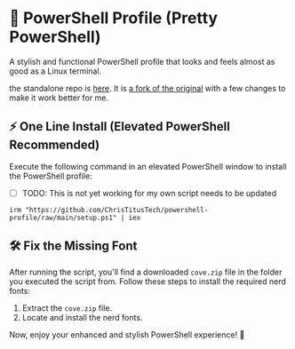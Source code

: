 # 🎨 PowerShell Profile (Pretty PowerShell)

A stylish and functional PowerShell profile that looks and feels almost as good as a Linux terminal.

the standalone repo is [here](https://github.com/Sivivatu/powershell-profile). It is [a fork of the original](https://github.com/ChrisTitusTech/powershell-profile) with a few changes to make it work better for me.

## ⚡ One Line Install (Elevated PowerShell Recommended)

Execute the following command in an elevated PowerShell window to install the PowerShell profile:

 - [ ] TODO: This is not yet working for my own script needs to be updated

```
irm "https://github.com/ChrisTitusTech/powershell-profile/raw/main/setup.ps1" | iex
```

## 🛠️ Fix the Missing Font

After running the script, you'll find a downloaded `cove.zip` file in the folder you executed the script from. Follow these steps to install the required nerd fonts:

1. Extract the `cove.zip` file.
2. Locate and install the nerd fonts.

Now, enjoy your enhanced and stylish PowerShell experience! 🚀
